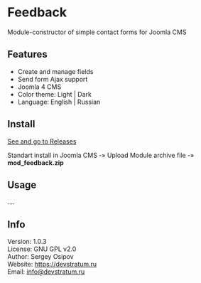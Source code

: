 # Feedback

Module-constructor of simple contact forms for Joomla CMS

## Features

* Create and manage fields
* Send form Ajax support
* Joomla 4 CMS
* Color theme: Light | Dark
* Language: English | Russian

## Install

[See and go to Releases](https://github.com/devstratum/feedback/releases)

Standart install in Joomla CMS -» Upload Module archive file -» **mod_feedback.zip**

## Usage

....

## Info

Version: 1.0.3  
License: GNU GPL v2.0  
Author: Sergey Osipov  
Website: https://devstratum.ru  
Email: info@devstratum.ru
